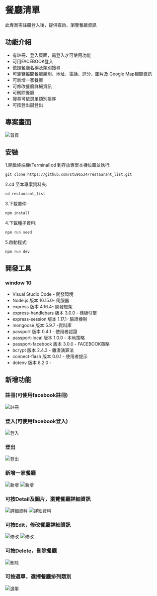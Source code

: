 # 餐廳清單
此專案需註冊登入後，提供查詢、瀏覽餐廳資訊

## 功能介紹
 - 有註冊、登入頁面，需登入才可使用功能
 - 可用FACEBOOK登入
 - 依照餐廳名稱及類別搜尋
 - 可瀏覽每間餐廳類別、地址、電話、評分、圖片及 Google Map相關資訊
 - 可新增一家餐廳
 - 可修改餐廳詳細資訊
 - 可刪除餐廳
 - 搜尋可依選單類別排序
 - 可按登出鍵登出

## 專案畫面

![首頁](https://github.com/stu96534/restaurant_list/blob/main/public/首頁.png)

## 安裝
1.開啟終端機(Terminal)cd 到存放專案本機位置並執行:

```
git clone https://github.com/stu96534/restaurant_list.git
```

2.cd 至本專案資料夾:

```
cd restaurant_list
```

3.下載套件:

```
npm install
```

4.下載種子資料:

```
npm run seed
```

5.啟動程式:

```
npm run dev
```
## 開發工具
### window 10
 - Visual Studio Code - 開發環境
 - Node.js 版本 16.15.0- 伺服器
 - express 版本 4.16.4- 開發框架
 - express-handlebars 版本 3.0.0 - 樣板引擎
 - express-session 版本 1.17.1- 驗證機制
 - mongoose 版本 5.9.7 -資料庫
 - passport 版本 0.4.1 - 使用者認證
 - passport-local 版本 1.0.0 - 本地策略
 - passport-facebook 版本 3.0.0 - FACEBOOK策略
 - bcrypt 版本 2.4.3 - 雜湊演算法
 - connect-flash 版本 0.0.1 - 使用者提示
 - dotenv 版本 8.2.0 - 
 
 ## 新增功能
 ### 註冊(可使用facebook註冊)
 ![註冊](https://github.com/stu96534/restaurant_list/blob/main/public/註冊.png)
 ### 登入(可使用facebook登入)
 ![登入](https://github.com/stu96534/restaurant_list/blob/main/public/登入.png)
 ### 登出
 ![登出](https://github.com/stu96534/restaurant_list/blob/main/public/登出.png)
 ### 新增一家餐廳
 ![新增](https://github.com/stu96534/restaurant_list/blob/main/public/新增.png)
 ![新增](https://github.com/stu96534/restaurant_list/blob/main/public/新增2.png)
 ### 可按Detail及圖片，瀏覽餐廳詳細資訊
 ![詳細資料](https://github.com/stu96534/restaurant_list/blob/main/public/餐廳詳細資料.png)
 ![詳細資料](https://github.com/stu96534/restaurant_list/blob/main/public/詳細資料2.png)
 ### 可按Edit，修改餐廳詳細資訊
 ![修改](https://github.com/stu96534/restaurant_list/blob/main/public/修改.png)
 ![修改](https://github.com/stu96534/restaurant_list/blob/main/public/修改2.png)
 ### 可按Delete，刪除餐廳
 ![刪除](https://github.com/stu96534/restaurant_list/blob/main/public/刪除.png)
 ### 可按選單，選擇餐廳排列類別
 ![選單](https://github.com/stu96534/restaurant_list/blob/main/public/排序.png)
